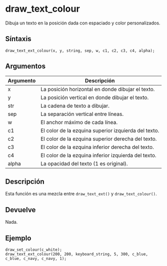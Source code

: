 # draw_text_colour

Dibuja un texto en la posición dada con espaciado y color personalizados.

## Síntaxis

  
```gml  
draw_text_ext_colour(x, y, string, sep, w, c1, c2, c3, c4, alpha);  
```  

## Argumentos

Argumento|Descripción|  
---|---|  
x|La posición horizontal en donde dibujar el texto.|  
y|La posición vertical en donde dibujar el texto.|  
str|La cadena de texto a dibujar.|  
sep|La separación vertical entre líneas.|  
w|El anchor máximo de cada línea.|  
c1|El color de la ezquina superior izquierda del texto.|  
c2|El color de la ezquina superior derecha del texto.|  
c3|El color de la ezquina inferior derecha del texto.|  
c4|El color de la ezquina inferior izquierda del texto.|  
alpha|La opacidad del texto (1 es original).|  

## Descripción

Esta función es una mezcla entre `draw_text_ext()` y `draw_text_colour()`.

## Devuelve

Nada.

## Ejemplo

  
```gml  
draw_set_colour(c_white);  
draw_text_ext_colour(200, 200, keyboard_string, 5, 300, c_blue, c_blue, c_navy, c_navy, 1);  
```